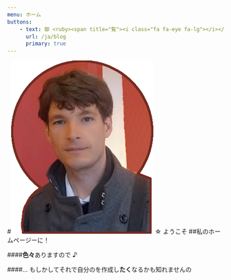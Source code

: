 ```yaml
---
menu: ホーム
buttons:
    - text: 御 <ruby><span title="覧"><i class="fa fa-eye fa-lg"></i></span><rp>(</rp><rt>らん</rt><rp>)</rp></ruby> 下さい
      url: /ja/blog
      primary: true
---
```


#[![私](front-page.png?resize=110,133.6 "私は誰か")](/about) <style> h1, h2 {font-family: Yu Gothic UI !important} h1 {letter-spacing: 2px; margin-bottom: 18px} h2 {letter-spacing: -1px; margin-bottom: 18px}</style>☆ ようこそ
##私のホームページーに！

####**色々**ありますので ♪

####... もしかしてそれで自分のを作成し**たく**なるかも知れませんの